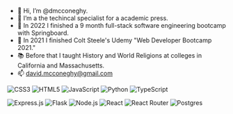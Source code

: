 - 👋 Hi, I’m @dmcconeghy.
- 👀 I’m a the techincal specialist for a academic press. 
- 🌱 In 2022 I finished a 9 month full-stack software engineering bootcamp with Springboard. 
- 🌱 In 2021 I finished Colt Steele's Udemy "Web Developer Bootcamp 2021."
- 📚 Before that I taught History and World Religions at colleges in California and Massachusetts. 
- 📫 david.mcconeghy@gmail.com

![CSS3](https://img.shields.io/badge/css3-%231572B6.svg?logo=css3&logoColor=white&style=for-the-badge)
![HTML5](https://img.shields.io/badge/html5-%23E34F26.svg?logo=html5&logoColor=white&style=for-the-badge)
![JavaScript](https://img.shields.io/badge/javascript-%23323330.svg?logo=javascript&logoColor=%23F7DF1E&style=for-the-badge)
![Python](https://img.shields.io/badge/python-3670A0?logo=python&logoColor=ffdd54&style=for-the-badge)
![TypeScript](https://img.shields.io/badge/typescript-%23007ACC.svg?logo=typescript&logoColor=white&style=for-the-badge)

![Express.js](https://img.shields.io/badge/express.js-%23404d59.svg?logo=express&logoColor=%2361DAFB&style=for-the-badge)
![Flask](https://img.shields.io/badge/flask-%23000.svg?logo=flask&logoColor=white&style=for-the-badge)
![Node.js ](https://img.shields.io/badge/node.js-6DA55F?logo=node.js&logoColor=white&style=for-the-badge)
![React](https://img.shields.io/badge/react-%2320232a.svg?logo=react&logoColor=%2361DAFB&style=for-the-badge)
![React Router](https://img.shields.io/badge/React_Router-CA4245?logo=react-router&logoColor=white&style=for-the-badge)
![Postgres](https://img.shields.io/badge/postgres-%23316192.svg?logo=postgresql&logoColor=white&style=for-the-badge)

<!---
dmcconeghy/dmcconeghy is a ✨ special ✨ repository because its `README.md` (this file) appears on your GitHub profile.
You can click the Preview link to take a look at your changes.
--->
